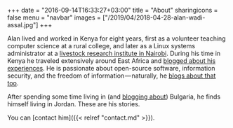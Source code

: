+++
date = "2016-09-14T16:33:27+03:00"
title = "About"
sharingicons = false
menu = "navbar"
images = ["/2019/04/2018-04-28-alan-wadi-assal.jpg"]
+++

Alan lived and worked in Kenya for eight years, first as a volunteer teaching computer science at a rural college, and later as a Linux systems administrator at a [livestock research institute in Nairobi](https://www.ilri.org). During his time in Kenya he traveled extensively around East Africa and [blogged about his experiences](https://alaninkenya.org). He is passionate about open-source software, information security, and the freedom of information — naturally, he [blogs about that too](https://mjanja.ch).

After spending some time living in (and [blogging about](https://englishbulgaria.net)) Bulgaria, he finds himself living in Jordan. These are his stories.

You can [contact him]({{< relref "contact.md" >}}).
